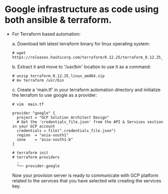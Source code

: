 # Google infrastructure as code using both ansible &amp; terraform.

- For Terraform based automation:

    a. Download teh latest terraform binary for linux operating system:
    ```
    # wget https://releases.hashicorp.com/terraform/0.12.25/terraform_0.12.25_linux_amd64.zip
    ```

    b. Extract it and move to '/usr/bin' location to use it as a command:
    ```
    # unzip terraform_0.12.25_linux_amd64.zip
    # mv terraform /usr/bin
    ```

    c. Create a 'main.tf' in your terraform automation directory and initialize the terrafom to use google as a provider:
    ```
    # vim  main.tf
      
    provider "google" {
      project = "GCP Solution Architect Design"
      # Get the 'credentials_file.json' from the API & Services section in your GCP account
      credentials = file(".credentials_file.json")  
      region  = "asia-south1"
      zone    = "asia-south1-b"
    }
    ```
    ```
    # terraform init
    # terraform providers
      .
      └── provider.google
    ```

    Now your provision server is ready to communicate with GCP platform related to the services that you have selected wile creating the services key.

